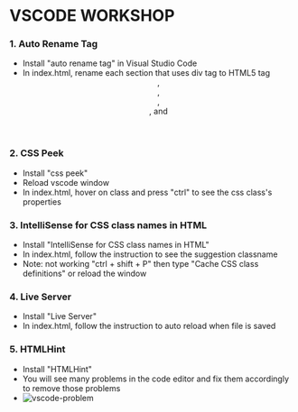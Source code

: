 # VSCODE WORKSHOP

### 1. Auto Rename Tag
- Install "auto rename tag" in Visual Studio Code
- In index.html, rename each section that uses div tag to HTML5 tag <header>, <section>, <nav>, <aside>, and <footer> 

### 2. CSS Peek
- Install "css peek"
- Reload vscode window
- In index.html, hover on class and press "ctrl" to see the css class's properties

### 3. IntelliSense for CSS class names in HTML
- Install "IntelliSense for CSS class names in HTML"
- In index.html, follow the instruction to see the suggestion classname 
- Note: not working "ctrl + shift + P" then type "Cache CSS class definitions" or reload the window

### 4. Live Server
- Install "Live Server"
- In index.html, follow the instruction to auto reload when file is saved

### 5. HTMLHint
- Install "HTMLHint"
- You will see many problems in the code editor and fix them accordingly to remove those problems
- ![vscode-problem](../images/vscode-problem.png)